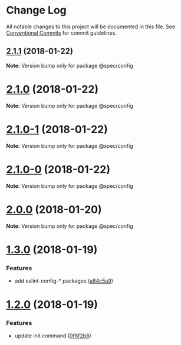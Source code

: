# Change Log

All notable changes to this project will be documented in this file.
See [Conventional Commits](https://conventionalcommits.org) for commit guidelines.

<a name="2.1.1"></a>
## [2.1.1](https://github.com/joshblack/spec/tree/master/packages/spec-config/compare/v2.1.0...v2.1.1) (2018-01-22)




**Note:** Version bump only for package @spec/config

<a name="2.1.0"></a>
# [2.1.0](https://github.com/joshblack/spec/tree/master/packages/spec-config/compare/v2.1.0-1...v2.1.0) (2018-01-22)




**Note:** Version bump only for package @spec/config

<a name="2.1.0-1"></a>
# [2.1.0-1](https://github.com/joshblack/spec/tree/master/packages/spec-config/compare/v2.1.0-0...v2.1.0-1) (2018-01-22)




**Note:** Version bump only for package @spec/config

<a name="2.1.0-0"></a>
# [2.1.0-0](https://github.com/joshblack/spec/tree/master/packages/spec-config/compare/v2.0.0...v2.1.0-0) (2018-01-22)




**Note:** Version bump only for package @spec/config

<a name="2.0.0"></a>
# [2.0.0](https://github.com/joshblack/spec/tree/master/packages/spec-config/compare/v1.3.1...v2.0.0) (2018-01-20)




**Note:** Version bump only for package @spec/config

<a name="1.3.0"></a>
# [1.3.0](https://github.com/joshblack/spec/tree/master/packages/spec-config/compare/v1.2.0...v1.3.0) (2018-01-19)


### Features

* add eslint-config-* packages ([a84c5a9](https://github.com/joshblack/spec/tree/master/packages/spec-config/commit/a84c5a9))




<a name="1.2.0"></a>
# [1.2.0](https://github.com/joshblack/spec/tree/master/packages/spec-config/compare/v1.1.6...v1.2.0) (2018-01-19)


### Features

* update init command ([0f6f2b8](https://github.com/joshblack/spec/tree/master/packages/spec-config/commit/0f6f2b8))
